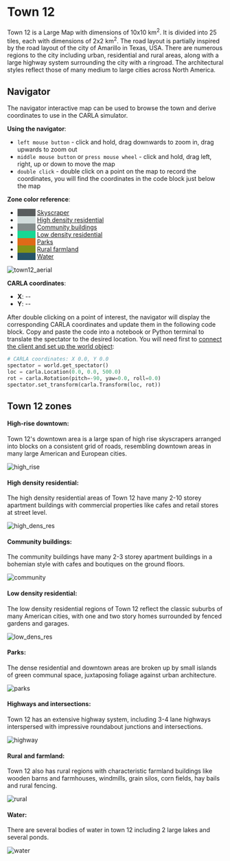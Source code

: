 # Town 12

Town 12 is a Large Map with dimensions of 10x10 km<sup>2</sup>. It is divided into 25 tiles, each with dimensions of 2x2 km<sup>2</sup>. The road layout is partially inspired by the road layout of the city of Amarillo in Texas, USA. There are numerous regions to the city including urban, residential and rural areas, along with a large highway system surrounding the city with a ringroad. The architectural styles reflect those of many medium to large cities across North America.  

## Navigator

The navigator interactive map can be used to browse the town and derive coordinates to use in the CARLA simulator.

__Using the navigator__:

* `left mouse button` - click and hold, drag downwards to zoom in, drag upwards to zoom out
* `middle mouse button` or `press mouse wheel` - click and hold, drag left, right, up or down to move the map
* `double click` - double click on a point on the map to record the coordinates, you will find the coordinates in the code block just below the map

__Zone color reference__:

* <span style="color:#595d5e; background-color:#595d5e;">&nbsp</span>   [Skyscraper](#high-rise-downtown)
* <span style="color:#d2dddc; background-color:#d2dddc;">&nbsp</span>   [High density residential](#high-density-residential)
* <span style="color:#838c8b; background-color:#838c8b;">&nbsp</span>   [Community buildings](#community-buildings)
* <span style="color:#17d894; background-color:#17d894;">&nbsp</span>   [Low density residential](#low-density-residential)
* <span style="color:#df6a19; background-color:#df6a19;">&nbsp</span>   [Parks](#parks)
* <span style="color:#839317; background-color:#839317;">&nbsp</span>   [Rural farmland](#rural-and-farmland)
* <span style="color:#265568; background-color:#265568;">&nbsp</span>   [Water](#water)



![town12_aerial](../img/maps/town12/town12roadrunner.webp#map)


__CARLA coordinates__: 

* __X__:  <span id="carlacoord_x">--</span>
* __Y__:  <span id="carlacoord_y">--</span>


After double clicking on a point of interest, the navigator will display the corresponding CARLA coordinates and update them in the following code block. Copy and paste the code into a notebook or Python terminal to translate the spectator to the desired location. You will need first to [connect the client and set up the world object](tuto_first_steps.md#launching-carla-and-connecting-the-client):

```py
# CARLA coordinates: X 0.0, Y 0.0
spectator = world.get_spectator()
loc = carla.Location(0.0, 0.0, 500.0)
rot = carla.Rotation(pitch=-90, yaw=0.0, roll=0.0)
spectator.set_transform(carla.Transform(loc, rot))
```
## Town 12 zones

#### High-rise downtown:

Town 12's downtown area is a large span of high rise skyscrapers arranged into blocks on a consistent grid of roads, resembling downtown areas in many large American and European cities.

![high_rise](../img/maps/town12/high_rise.webp)

#### High density residential:

The high density residential areas of Town 12 have many 2-10 storey apartment buildings with commercial properties like cafes and retail stores at street level.

![high_dens_res](../img/maps/town12/hi_dens_res.webp)


#### Community buildings:

The community buildings have many 2-3 storey apartment buildings in a bohemian style with cafes and boutiques on the ground floors.

![community](../img/maps/town12/community.webp)

#### Low density residential:

The low density residential regions of Town 12 reflect the classic suburbs of many American cities, with one and two story homes surrounded by fenced gardens and garages.

![low_dens_res](../img/maps/town12/low_dens_res.webp)

#### Parks:

The dense residential and downtown areas are broken up by small islands of green communal space, juxtaposing foliage against urban architecture.

![parks](../img/maps/town12/parks.webp)

#### Highways and intersections:

Town 12 has an extensive highway system, including 3-4 lane highways interspersed with impressive roundabout junctions and intersections.

![highway](../img/maps/town12/highway.webp)

#### Rural and farmland:

Town 12 also has rural regions with characteristic farmland buildings like wooden barns and farmhouses, windmills, grain silos, corn fields, hay bails and rural fencing. 

![rural](../img/maps/town12/rural.webp)

#### Water:

There are several bodies of water in town 12 including 2 large lakes and several ponds. 

![water](../img/maps/town12/water.webp)

<script>
window.addEventListener('load', function () {

    const text_coord_x = document.getElementById("carlacoord_x")
    const text_coord_y = document.getElementById("carlacoord_y")
    const code_coords = document.getElementsByClassName("hljs-number")
    const code_comment = document.getElementsByClassName("hljs-comment")
  
    const image = document.querySelector('[src$="map"]');
    const canv = document.createElement('canvas');
    canv.setAttribute('height', image.height)
    canv.setAttribute('width', image.width)
    image.parentNode.replaceChild(canv, image)

    var state = {mDown: false, button: 0, lastX: 0, lastY:0, canvX: 0, canvY: 0, zoom: 1.0, mdownX: 0, mdownY: 0, pX: 0.5, pY: 0.5, dblClick: false, listObj: false}

    ctx = canv.getContext('2d')
    ctx.drawImage(image, 0, 0, canv.width, canv.height)

    canv.addEventListener('mousemove', (event) => {
        dX = event.clientX - state.lastX
        dY = event.clientY - state.lastY
        state.lastX = event.clientX
        state.lastY = event.clientY

        if(state.mDown && state.button == 1) {
            state.canvX += dX
            state.canvY += dY
            ctx.clearRect(0, 0, canv.width, canv.height)
            ctx.drawImage(image,  state.canvX, state.canvY, canv.width * state.zoom, canv.height * state.zoom)
        }
        if(state.mDown && state.button == 0) {
            if(dY > 0){
                state.zoom *= 1.05 
            } else {
               state.zoom *= 0.95
            }
            ctx.clearRect(0, 0, canv.width, canv.height)

            state.canvX = - canv.width * state.zoom * state.pX + state.mdownX;
            state.canvY = - canv.height * state.zoom * state.pY + state.mdownY;

            ctx.drawImage(image,  state.canvX, state.canvY, canv.width * state.zoom, canv.height * state.zoom)
        }
    })

    canv.addEventListener('mousedown', (event) => {
        state.button = event.button;
        state.mDown = true;
        var rect = canv.getBoundingClientRect();
            
        state.mdownX = event.clientX - rect.left;
        state.mdownY = event.clientY - rect.top;

        state.pX = (state.mdownX - state.canvX) / (canv.width * state.zoom);
        state.pY = (state.mdownY - state.canvY) / (canv.height * state.zoom);
    })

    canv.addEventListener('mouseup', (event) => {
        state.mDown = false;
    })

    canv.addEventListener('wheel', (event) => {
        state.mDown = false;
    })

    canv.addEventListener('dblclick', (event) => {
        
        //Uncomment this line for map calibration
        //console.log(state.pX + ',' + state.pY)

        const carlaX = 10482.4274 * state.pX + -5.39801455 * state.pY - 5673.07949;
        const carlaY = 5.39801455 * state.pX + 10482.4274 * state.pY - 2885.15738;
        code_coords[0].textContent = carlaX.toFixed(1)
        code_coords[1].textContent = carlaY.toFixed(1)
        code_comment[0].textContent = "# CARLA coordinates - X: " + carlaX.toFixed(1) + " Y: " + carlaY.toFixed(1)
        text_coord_x.textContent = carlaX.toFixed(1)
        text_coord_y.textContent = carlaY.toFixed(1)
    })

})
</script>

